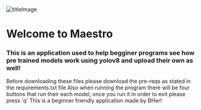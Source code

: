 ![titleImage](https://github.com/user-attachments/assets/8470270a-6aa4-47ea-928d-c9b3b0c61b50)
# Welcome to Maestro
### This is an application used to help begginer programs see how pre trained models work using yolov8 and upload their own as well!
Before downloading these files please download the pre-reqs as stated in the requirements.txt file 
Also when running the program there will be four buttons that run their each model, once you run it in order to exit please press 'q'
This is a beginner friendly application made by BHer!
